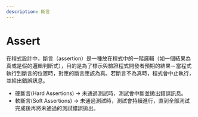 ```yaml
---
description: 斷言
---
```


# Assert

在程式設計中，斷言（assertion）是一種放在程式中的一階邏輯（如一個結果為真或是假的邏輯判斷式），目的是為了標示與驗證程式開發者預期的結果－當程式執行到斷言的位置時，對應的斷言應該為真。若斷言不為真時，程式會中止執行，並給出錯誤訊息。

* 硬斷言(Hard Assertions) -> 未通過測試時，測試會中斷並拋出錯誤訊息。
* 軟斷言(Soft Assertions) -> 未通過測試時，測試會持續進行，直到全部測試完成後再將未通過的測試錯誤拋出。
